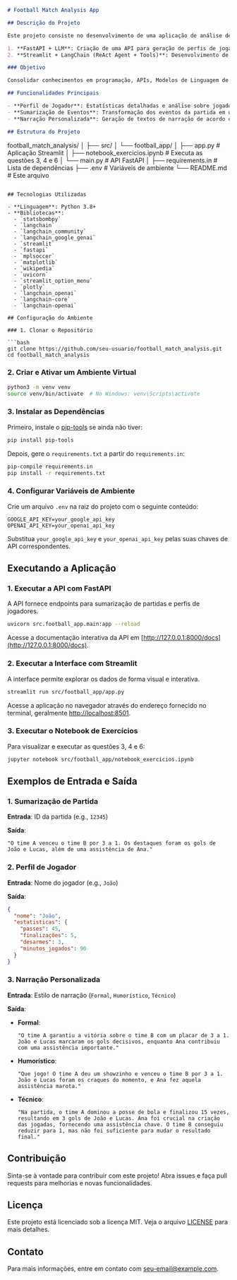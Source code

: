 ```markdown
# Football Match Analysis App

## Descrição do Projeto

Este projeto consiste no desenvolvimento de uma aplicação de análise de partidas de futebol, utilizando abordagens data-driven para fornecer insights detalhados sobre uma única partida. A aplicação explora dados de uma partida específica, cria perfis de jogadores, resume eventos e oferece narrativas personalizadas aos usuários. O projeto é dividido em duas versões distintas:

1. **FastAPI + LLM**: Criação de uma API para geração de perfis de jogadores, sumarização e narrativas.
2. **Streamlit + LangChain (ReAct Agent + Tools)**: Desenvolvimento de uma interface interativa para explorar os mesmos dados de forma visual e amigável.

### Objetivo

Consolidar conhecimentos em programação, APIs, Modelos de Linguagem de Grande Porte (LLMs) e interfaces interativas através da criação de uma aplicação robusta e funcional que permita a análise aprofundada de partidas de futebol.

## Funcionalidades Principais

- **Perfil de Jogador**: Estatísticas detalhadas e análise sobre jogadores da partida.
- **Sumarização de Eventos**: Transformação dos eventos da partida em um texto descritivo.
- **Narração Personalizada**: Geração de textos de narração de acordo com o estilo escolhido pelo usuário.

## Estrutura do Projeto

```
football_match_analysis/
│
├── src/
│   └── football_app/
│       ├── app.py                 # Aplicação Streamlit
│       ├── notebook_exercicios.ipynb  # Executa as questões 3, 4 e 6
│       └── main.py                # API FastAPI
│
├── requirements.in                # Lista de dependências
├── .env                           # Variáveis de ambiente
└── README.md                      # Este arquivo
```

## Tecnologias Utilizadas

- **Linguagem**: Python 3.8+
- **Bibliotecas**:
  - `statsbombpy`
  - `langchain`
  - `langchain_community`
  - `langchain_google_genai`
  - `streamlit`
  - `fastapi`
  - `mplsoccer`
  - `matplotlib`
  - `wikipedia`
  - `uvicorn`
  - `streamlit_option_menu`
  - `plotly`
  - `langchain_openai`
  - `langchain-core`
  - `langchain-openai`

## Configuração do Ambiente

### 1. Clonar o Repositório

```bash
git clone https://github.com/seu-usuario/football_match_analysis.git
cd football_match_analysis
```

### 2. Criar e Ativar um Ambiente Virtual

```bash
python3 -m venv venv
source venv/bin/activate  # No Windows: venv\Scripts\activate
```

### 3. Instalar as Dependências

Primeiro, instale o [pip-tools](https://github.com/jazzband/pip-tools) se ainda não tiver:

```bash
pip install pip-tools
```

Depois, gere o `requirements.txt` a partir do `requirements.in`:

```bash
pip-compile requirements.in
pip install -r requirements.txt
```

### 4. Configurar Variáveis de Ambiente

Crie um arquivo `.env` na raiz do projeto com o seguinte conteúdo:

```env
GOOGLE_API_KEY=your_google_api_key
OPENAI_API_KEY=your_openai_api_key
```

Substitua `your_google_api_key` e `your_openai_api_key` pelas suas chaves de API correspondentes.

## Executando a Aplicação

### 1. Executar a API com FastAPI

A API fornece endpoints para sumarização de partidas e perfis de jogadores.

```bash
uvicorn src.football_app.main:app --reload
```

Acesse a documentação interativa da API em [http://127.0.0.1:8000/docs](http://127.0.0.1:8000/docs).

### 2. Executar a Interface com Streamlit

A interface permite explorar os dados de forma visual e interativa.

```bash
streamlit run src/football_app/app.py
```

Acesse a aplicação no navegador através do endereço fornecido no terminal, geralmente [http://localhost:8501](http://localhost:8501).

### 3. Executar o Notebook de Exercícios

Para visualizar e executar as questões 3, 4 e 6:

```bash
jupyter notebook src/football_app/notebook_exercicios.ipynb
```

## Exemplos de Entrada e Saída

### 1. Sumarização de Partida

**Entrada**: ID da partida (e.g., `12345`)

**Saída**:
```
"O time A venceu o time B por 3 a 1. Os destaques foram os gols de João e Lucas, além de uma assistência de Ana."
```

### 2. Perfil de Jogador

**Entrada**: Nome do jogador (e.g., `João`)

**Saída**:
```json
{
  "nome": "João",
  "estatisticas": {
    "passes": 45,
    "finalizações": 5,
    "desarmes": 3,
    "minutos_jogados": 90
  }
}
```

### 3. Narração Personalizada

**Entrada**: Estilo de narração (`Formal`, `Humorístico`, `Técnico`)

**Saída**:
- **Formal**:
  ```
  "O time A garantiu a vitória sobre o time B com um placar de 3 a 1. João e Lucas marcaram os gols decisivos, enquanto Ana contribuiu com uma assistência importante."
  ```
- **Humorístico**:
  ```
  "Que jogo! O time A deu um showzinho e venceu o time B por 3 a 1. João e Lucas foram os craques do momento, e Ana fez aquela assistência marota."
  ```
- **Técnico**:
  ```
  "Na partida, o time A dominou a posse de bola e finalizou 15 vezes, resultando em 3 gols de João e Lucas. Ana foi crucial na criação das jogadas, fornecendo uma assistência chave. O time B conseguiu reduzir para 1, mas não foi suficiente para mudar o resultado final."
  ```

## Contribuição

Sinta-se à vontade para contribuir com este projeto! Abra issues e faça pull requests para melhorias e novas funcionalidades.

## Licença

Este projeto está licenciado sob a licença MIT. Veja o arquivo [LICENSE](LICENSE) para mais detalhes.

## Contato

Para mais informações, entre em contato com [seu-email@example.com](mailto:seu-email@example.com).

```